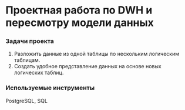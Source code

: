 # Проектная работа по DWH и пересмотру модели данных

### Задачи проекта
1. Разложить данные из одной таблицы по нескольким логическим таблицам.
2. Создать удобное представление данных на основе новых логических таблиц.

### Используемые инструменты
PostgreSQL, SQL
